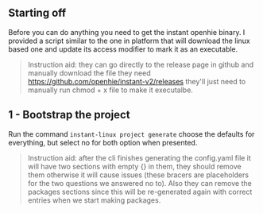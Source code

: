 ## Starting off
Before you can do anything you need to get the instant openhie binary. I provided a script similar to the one in platform that will download the linux based one and update its access modifier to mark it as an executable.

> Instruction aid: they can go directly to the release page in github and manually download the file they need https://github.com/openhie/instant-v2/releases they'll just need to manually run chmod + x file to make it executalbe.


## 1 - Bootstrap the project
Run the command `instant-linux project generate` choose the defaults for everything, but select no for both option when presented.

> Instruction aid: after the cli finishes generating the config.yaml file it will have two sections with empty {} in them, they should remove them otherwise it will cause issues (these bracers are placeholders for the two questions we answered no to). Also they can remove the packages sections since this will be re-generated again with correct entries when we start making packages.




